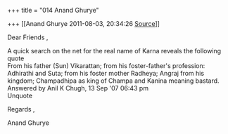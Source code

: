 +++
title = "014 Anand Ghurye"

+++
[[Anand Ghurye	2011-08-03, 20:34:26 [Source](https://groups.google.com/g/samskrita/c/Yh5N4seHOsM)]]



Dear Friends ,  
  
A quick search on the net for the real name of Karna reveals the following  
quote  
From his father (Sun) Vikarattan; from his foster-father's profession: Adhirathi and Suta; from his foster mother Radheya; Angraj from his kingdom; Champadhipa as king of Champa and Kanina meaning bastard.  
Answered by Anil K Chugh, 13 Sep '07 06:43 pm  
Unquote  
  
Regards ,  
  
Anand Ghurye  

